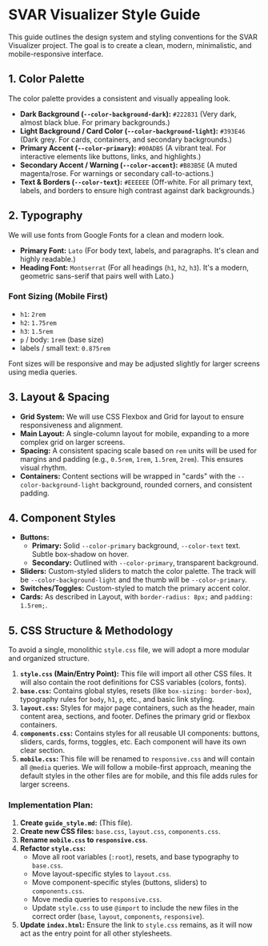 # SVAR Visualizer Style Guide

This guide outlines the design system and styling conventions for the SVAR Visualizer project. The goal is to create a clean, modern, minimalistic, and mobile-responsive interface.

## 1. Color Palette

The color palette provides a consistent and visually appealing look.

- **Dark Background (`--color-background-dark`):** `#222831` (Very dark, almost black blue. For primary backgrounds.)
- **Light Background / Card Color (`--color-background-light`):** `#393E46` (Dark grey. For cards, containers, and secondary backgrounds.)
- **Primary Accent (`--color-primary`):** `#00ADB5` (A vibrant teal. For interactive elements like buttons, links, and highlights.)
- **Secondary Accent / Warning (`--color-accent`):** `#B83B5E` (A muted magenta/rose. For warnings or secondary call-to-actions.)
- **Text & Borders (`--color-text`):** `#EEEEEE` (Off-white. For all primary text, labels, and borders to ensure high contrast against dark backgrounds.)

## 2. Typography

We will use fonts from Google Fonts for a clean and modern look.

- **Primary Font:** `Lato` (For body text, labels, and paragraphs. It's clean and highly readable.)
- **Heading Font:** `Montserrat` (For all headings (`h1`, `h2`, `h3`). It's a modern, geometric sans-serif that pairs well with Lato.)

### Font Sizing (Mobile First)

- `h1`: `2rem`
- `h2`: `1.75rem`
- `h3`: `1.5rem`
- `p` / body: `1rem` (base size)
- labels / small text: `0.875rem`

Font sizes will be responsive and may be adjusted slightly for larger screens using media queries.

## 3. Layout & Spacing

- **Grid System:** We will use CSS Flexbox and Grid for layout to ensure responsiveness and alignment.
- **Main Layout:** A single-column layout for mobile, expanding to a more complex grid on larger screens.
- **Spacing:** A consistent spacing scale based on `rem` units will be used for margins and padding (e.g., `0.5rem`, `1rem`, `1.5rem`, `2rem`). This ensures visual rhythm.
- **Containers:** Content sections will be wrapped in "cards" with the `--color-background-light` background, rounded corners, and consistent padding.

## 4. Component Styles

- **Buttons:**
  - **Primary:** Solid `--color-primary` background, `--color-text` text. Subtle box-shadow on hover.
  - **Secondary:** Outlined with `--color-primary`, transparent background.
- **Sliders:** Custom-styled sliders to match the color palette. The track will be `--color-background-light` and the thumb will be `--color-primary`.
- **Switches/Toggles:** Custom-styled to match the primary accent color.
- **Cards:** As described in Layout, with `border-radius: 8px;` and `padding: 1.5rem;`.

## 5. CSS Structure & Methodology

To avoid a single, monolithic `style.css` file, we will adopt a more modular and organized structure.

1.  **`style.css` (Main/Entry Point):** This file will import all other CSS files. It will also contain the root definitions for CSS variables (colors, fonts).
2.  **`base.css`:** Contains global styles, resets (like `box-sizing: border-box`), typography rules for `body`, `h1`, `p`, etc., and basic link styling.
3.  **`layout.css`:** Styles for major page containers, such as the header, main content area, sections, and footer. Defines the primary grid or flexbox containers.
4.  **`components.css`:** Contains styles for all reusable UI components: buttons, sliders, cards, forms, toggles, etc. Each component will have its own clear section.
5.  **`mobile.css`:** This file will be renamed to `responsive.css` and will contain all `@media` queries. We will follow a mobile-first approach, meaning the default styles in the other files are for mobile, and this file adds rules for larger screens.

### Implementation Plan:

1.  **Create `guide_style.md`:** (This file).
2.  **Create new CSS files:** `base.css`, `layout.css`, `components.css`.
3.  **Rename `mobile.css` to `responsive.css`**.
4.  **Refactor `style.css`:**
    - Move all root variables (`:root`), resets, and base typography to `base.css`.
    - Move layout-specific styles to `layout.css`.
    - Move component-specific styles (buttons, sliders) to `components.css`.
    - Move media queries to `responsive.css`.
    - Update `style.css` to use `@import` to include the new files in the correct order (`base`, `layout`, `components`, `responsive`).
5.  **Update `index.html`:** Ensure the link to `style.css` remains, as it will now act as the entry point for all other stylesheets.
